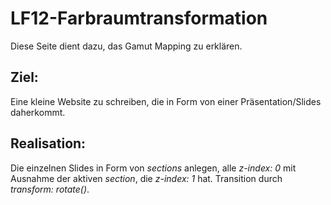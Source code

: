# LF12-Farbraumtransformation

Diese Seite dient dazu, das Gamut Mapping zu erklären. 

## Ziel:
Eine kleine Website zu schreiben, die in Form von einer Präsentation/Slides daherkommt.

## Realisation:
Die einzelnen Slides in Form von _sections_ anlegen, alle _z-index: 0_ mit Ausnahme der aktiven _section_, die _z-index: 1_ hat.
Transition durch _transform: rotate()_.